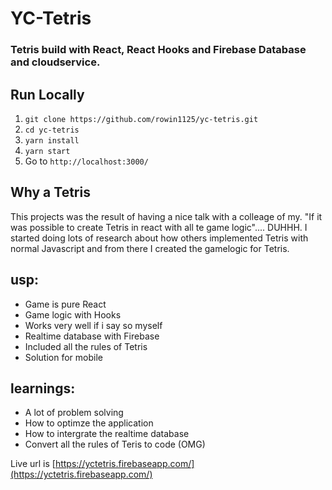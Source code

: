 # YC-Tetris

### Tetris build with React, React Hooks and Firebase Database and cloudservice.

## Run Locally

1. `git clone https://github.com/rowin1125/yc-tetris.git`
2. `cd yc-tetris`
3. `yarn install`
4. `yarn start`
5. Go to `http://localhost:3000/`

## Why a Tetris

This projects was the result of having a nice talk with a colleage of my. "If it was possible to create Tetris in react with all te game logic".... DUHHH. I started doing lots of research about how others implemented Tetris with normal Javascript and from there I created the gamelogic for Tetris.

## usp:

- Game is pure React
- Game logic with Hooks
- Works very well if i say so myself
- Realtime database with Firebase
- Included all the rules of Tetris
- Solution for mobile

## learnings:

- A lot of problem solving
- How to optimze the application
- How to intergrate the realtime database
- Convert all the rules of Teris to code (OMG)

Live url is [https://yctetris.firebaseapp.com/](https://yctetris.firebaseapp.com/)

